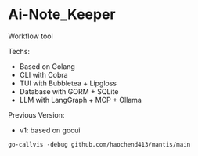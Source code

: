 # Ai-Note_Keeper
Workflow tool

Techs: 
- Based on Golang
- CLI with Cobra
- TUI with Bubbletea + Lipgloss
- Database with GORM + SQLite
- LLM with LangGraph + MCP + Ollama

Previous Version: 
- v1: based on gocui 

`go-callvis -debug github.com/haochend413/mantis/main`

